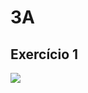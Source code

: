 # 3A
## Exercício 1
![]( https://github.com/Gabrielbk/Aulas-3A-modulo/commit/a51ed6b14014e86f1641649f9d42ed62a7cc5dbb )
